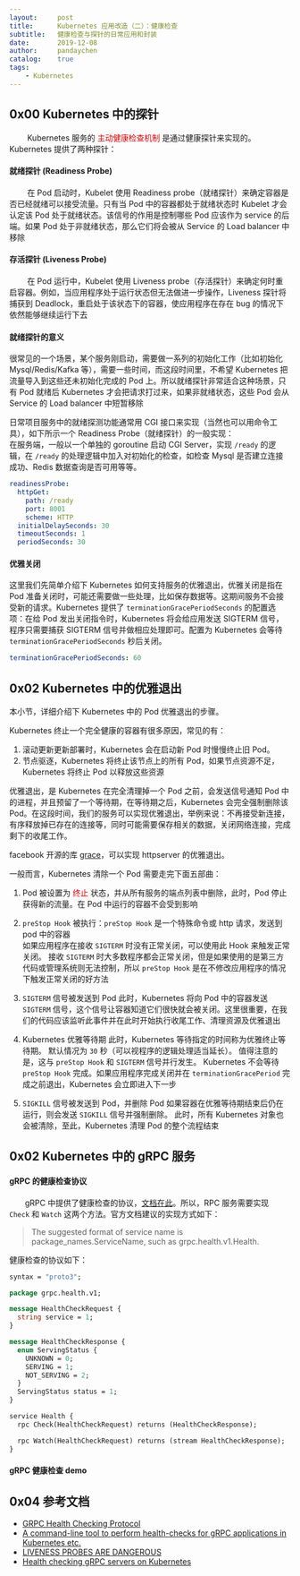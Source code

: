```yaml
---
layout:     post
title:      Kubernetes 应用改造（二）：健康检查
subtitle:   健康检查与探针的日常应用和封装
date:       2019-12-08
author:     pandaychen
catalog:    true
tags:
    - Kubernetes
---
```


##  0x00	Kubernetes 中的探针
&emsp;&emsp; Kubernetes 服务的 <font color="#dd0000"> 主动健康检查机制 </font> 是通过健康探针来实现的。Kubernetes 提供了两种探针：

#### 就绪探针 (Readiness Probe)
&emsp;&emsp; 在 Pod 启动时，Kubelet 使用 Readiness probe（就绪探针）来确定容器是否已经就绪可以接受流量。只有当 Pod 中的容器都处于就绪状态时 Kubelet 才会认定该 Pod 处于就绪状态。该信号的作用是控制哪些 Pod 应该作为 service 的后端。如果 Pod 处于非就绪状态，那么它们将会被从 Service 的 Load balancer 中移除

#### 存活探针 (Liveness Probe)
&emsp;&emsp; 在 Pod 运行中，Kubelet 使用 Liveness probe（存活探针）来确定何时重启容器。例如，当应用程序处于运行状态但无法做进一步操作，Liveness 探针将捕获到 Deadlock，重启处于该状态下的容器，使应用程序在存在 bug 的情况下依然能够继续运行下去
<br>

####	就绪探针的意义
很常见的一个场景，某个服务刚启动，需要做一系列的初始化工作（比如初始化 Mysql/Redis/Kafka 等），需要一些时间，而这段时间里，不希望 Kubernetes 把流量导入到这些还未初始化完成的 Pod 上。所以就绪探针非常适合这种场景，只有 Pod 就绪后 Kubernetes 才会把请求打过来，如果非就绪状态，这些 Pod 会从 Service 的 Load balancer 中短暂移除

日常项目服务中的就绪探测功能通常用 CGI 接口来实现（当然也可以用命令工具），如下所示一个 Readiness Probe（就绪探针）的一般实现：<br>
在服务端，一般以一个单独的 goroutine 启动 CGI Server，实现 `/ready` 的逻辑，在 `/ready` 的处理逻辑中加入对初始化的检查，如检查 Mysql 是否建立连接成功、Redis 数据查询是否可用等等。
```yaml
readinessProbe:
  httpGet:
    path: /ready
    port: 8001
    scheme: HTTP
  initialDelaySeconds: 30
  timeoutSeconds: 1
  periodSeconds: 30
```

####  优雅关闭
这里我们先简单介绍下 Kubernetes 如何支持服务的优雅退出，优雅关闭是指在 Pod 准备关闭时，可能还需要做一些处理，比如保存数据等。这期间服务不会接受新的请求。Kubernetes 提供了 `terminationGracePeriodSeconds` 的配置选项：在给 Pod 发出关闭指令时，Kubernetes 将会给应用发送 SIGTERM 信号，程序只需要捕获 SIGTERM 信号并做相应处理即可。配置为 Kubernetes 会等待 `terminationGracePeriodSeconds` 秒后关闭。

```yaml
terminationGracePeriodSeconds: 60
```

##  0x02  Kubernetes 中的优雅退出
本小节，详细介绍下 Kubernetes 中的 Pod 优雅退出的步骤。<br>

Kubernetes 终止一个完全健康的容器有很多原因，常见的有：
1.  滚动更新更新部署时，Kubernetes 会在启动新 Pod 时慢慢终止旧 Pod。
2.  节点驱逐，Kubernetes 将终止该节点上的所有 Pod，如果节点资源不足，Kubernetes 将终止 Pod 以释放这些资源

优雅退出，是 Kubernetes 在完全清理掉一个 Pod 之前，会发送信号通知 Pod 中的进程，并且预留了一个等待期，在等待期之后，Kubernetes 会完全强制删除该 Pod。在这段时间，我们的服务可以实现优雅退出，举例来说：不再接受新连接，有序释放掉已存在的连接等，同时可能需要保存相关的数据，关闭网络连接，完成剩下的收尾工作。

facebook 开源的库 [grace](https://github.com/facebookarchive/grace)，可以实现 httpserver 的优雅退出。

一般而言，Kubernetes 清除一个 Pod 需要走完下面五部曲：

1.  Pod 被设置为 <font color="#dd0000"> 终止 </font> 状态，并从所有服务的端点列表中删除，此时，Pod 停止获得新的流量。在 Pod 中运行的容器不会受到影响

2.  `preStop Hook` 被执行：`preStop Hook` 是一个特殊命令或 http 请求，发送到 pod 中的容器 <br>
如果应用程序在接收 `SIGTERM` 时没有正常关闭，可以使用此 Hook 来触发正常关闭。 接收 `SIGTERM` 时大多数程序都会正常关闭，但是如果使用的是第三方代码或管理系统则无法控制，所以 `preStop Hook` 是在不修改应用程序的情况下触发正常关闭的好方法

3. `SIGTERM` 信号被发送到 Pod
此时，Kubernetes 将向 Pod 中的容器发送 `SIGTERM` 信号，这个信号让容器知道它们很快就会被关闭。这里很重要，在我们的代码应该监听此事件并在此时开始执行收尾工作、清理资源及优雅退出

4. Kubernetes 优雅等待期
此时，Kubernetes 等待指定的时间称为优雅终止等待期。 默认情况为 `30` 秒（可以视程序的逻辑处理适当延长）。 值得注意的是，这与 `preStop Hook` 和 `SIGTERM` 信号并行发生。 Kubernetes 不会等待 `preStop Hook` 完成。如果应用程序完成关闭并在 `terminationGracePeriod` 完成之前退出，Kubernetes 会立即进入下一步

5. `SIGKILL` 信号被发送到 Pod，并删除 Pod
如果容器在优雅等待期结束后仍在运行，则会发送 `SIGKILL` 信号并强制删除。 此时，所有 Kubernetes 对象也会被清除，至此，Kubernetes 清理 Pod 的整个流程结束

##  0x02  Kubernetes 中的 gRPC 服务

####  gRPC 的健康检查协议
&emsp;&emsp;gRPC 中提供了健康检查的协议，[文档在此](https://github.com/grpc/grpc/blob/master/doc/health-checking.md)。所以，RPC 服务需要实现 `Check` 和 `Watch` 这两个方法。官方文档建议的实现方式如下：
> The suggested format of service name is package_names.ServiceName, such as grpc.health.v1.Health.

健康检查的协议如下：
```protobuf
syntax = "proto3";

package grpc.health.v1;

message HealthCheckRequest {
  string service = 1;
}

message HealthCheckResponse {
  enum ServingStatus {
    UNKNOWN = 0;
    SERVING = 1;
    NOT_SERVING = 2;
  }
  ServingStatus status = 1;
}

service Health {
  rpc Check(HealthCheckRequest) returns (HealthCheckResponse);

  rpc Watch(HealthCheckRequest) returns (stream HealthCheckResponse);
}
```

####  gRPC 健康检查 demo


##  0x04  参考文档
- [GRPC Health Checking Protocol](https://github.com/grpc/grpc/blob/master/doc/health-checking.md)
- [A command-line tool to perform health-checks for gRPC applications in Kubernetes etc.](https://github.com/grpc-ecosystem/grpc-health-probe)
- [LIVENESS PROBES ARE DANGEROUS](https://srcco.de/posts/kubernetes-liveness-probes-are-dangerous.html)
- [Health checking gRPC servers on Kubernetes](https://kubernetes.io/blog/2018/10/01/health-checking-grpc-servers-on-kubernetes/)